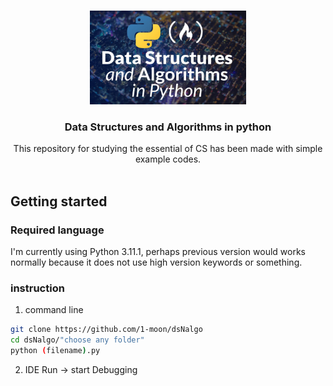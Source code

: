 <!-- Brief overview wih image -->
<br />
<p align="center">
  <a href="https://github.com/1-moon/dsNalgo">
    <img src="https://github.com/1-moon/dsNalgo/blob/main/logo.PNG" alt="logo" width="250" height="150">
  </a>

  <h3 align="center">Data Structures and Algorithms in python</h3>

  <p align="center">
    This repository for studying the essential of CS has been made with simple example codes.   
    <br />
    <br />
  </p>
</p>

## Getting started

### Required language

I'm currently using Python 3.11.1, perhaps previous version would works normally because it does not use high version keywords or something.

### instruction

1. command line

```bash
git clone https://github.com/1-moon/dsNalgo
cd dsNalgo/"choose any folder"
python (filename).py
```

2. IDE
   Run -> start Debugging
